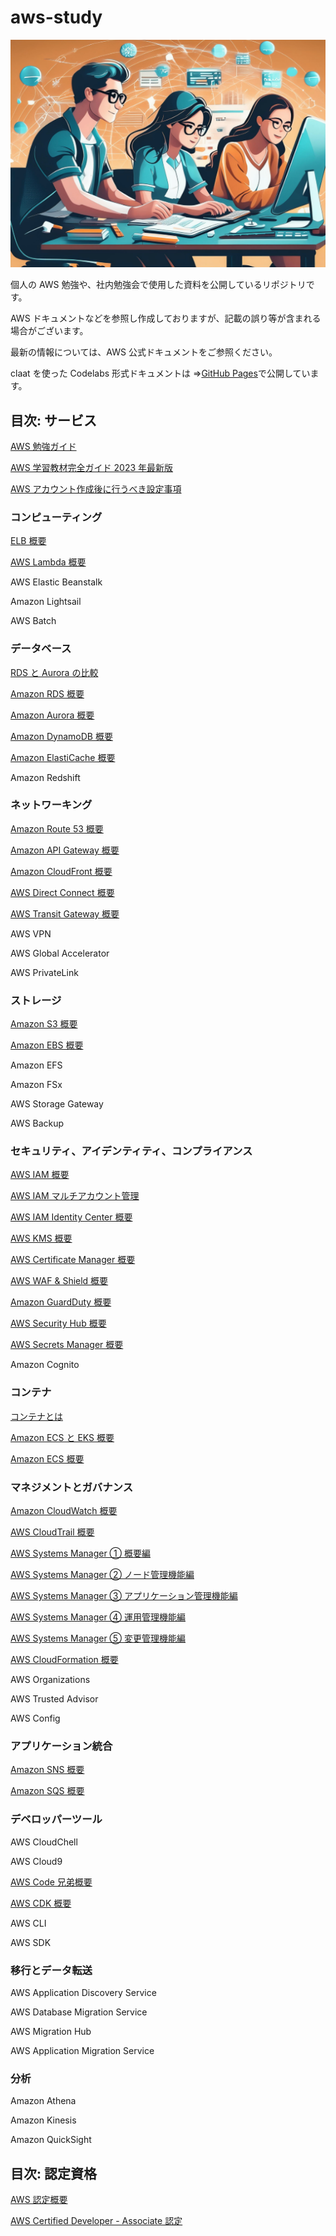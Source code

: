 # aws-study

![banner](/banner2.png)

個人の AWS 勉強や、社内勉強会で使用した資料を公開しているリポジトリです。

AWS ドキュメントなどを参照し作成しておりますが、記載の誤り等が含まれる場合がございます。

最新の情報については、AWS 公式ドキュメントをご参照ください。

claat を使った Codelabs 形式ドキュメントは ⇒[GitHub Pages](https://ishiharatma.github.io/aws-study/)で公開しています。

## 目次: サービス

[AWS 勉強ガイド](/articles_base/aws-study-guide.md)

[AWS 学習教材完全ガイド 2023 年最新版](/articles_base/aws-study-guide-2023.md)

[AWS アカウント作成後に行うべき設定事項](/articles_base/aws-account-Initial-setting.md)

### コンピューティング

[ELB 概要](/articles_base/elb-overview.md)

[AWS Lambda 概要](/articles_base/lambda-overview.md)

AWS Elastic Beanstalk

Amazon Lightsail

AWS Batch

### データベース

[RDS と Aurora の比較](/articles_base/rds-aurora-overview.md)

[Amazon RDS 概要](/articles_base/rds-overview.md)

[Amazon Aurora 概要](/articles_base/aurora-overview.md)

[Amazon DynamoDB 概要](/articles_base/dynamodb-overview.md)

[Amazon ElastiCache 概要](/articles_base/elasticache-overview.md)

Amazon Redshift

### ネットワーキング

[Amazon Route 53 概要](/articles_base/route53-overview.md)

[Amazon API Gateway 概要](/articles_base/apigw-overview.md)

[Amazon CloudFront 概要](/articles_base/cloudfront-overview.md)

[AWS Direct Connect 概要](/articles_base/directconnect-overview.md)

[AWS Transit Gateway 概要](/articles_base/transitgw-overview.md)

AWS VPN

AWS Global Accelerator

AWS PrivateLink

### ストレージ

[Amazon S3 概要](/articles_base/s3-overview.md)

[Amazon EBS 概要](/articles_base/ebs-overview.md)

Amazon EFS

Amazon FSx

AWS Storage Gateway

AWS Backup

### セキュリティ、アイデンティティ、コンプライアンス

[AWS IAM 概要](/articles_base/iam-overview.md)

[AWS IAM マルチアカウント管理](/articles_base/iam-multi-account.md)

[AWS IAM Identity Center 概要](/articles_base/iam-identity-center-overview.md)


[AWS KMS 概要](/articles_base/kms-overview.md)

[AWS Certificate Manager 概要](/articles_base/acm-overview.md)

[AWS WAF & Shield 概要](/articles_base/waf-and-shield-overview.md)

[Amazon GuardDuty 概要](/articles_base/guardduty-overview.md)

[AWS Security Hub 概要](/articles_base/securityhub-overview.md)

[AWS Secrets Manager 概要](/articles_base/secretsmanager-overview.md)

Amazon Cognito

### コンテナ

[コンテナとは](/articles_base/container-overview.md)

[Amazon ECS と EKS 概要](/articles_base/ecs-vs-eks.md)

[Amazon ECS 概要](/articles_base/ecs-overview.md)

### マネジメントとガバナンス

[Amazon CloudWatch 概要](/articles_base/cloudwatch-overview.md)

[AWS CloudTrail 概要](/articles_base/cloudtrail-overview.md)

[AWS Systems Manager ① 概要編](/articles_base/ssm-overview.md)

[AWS Systems Manager ② ノード管理機能編](/articles_base/ssm-nodes-overview.md)

[AWS Systems Manager ③ アプリケーション管理機能編](/articles_base/ssm-apps-overview.md)

[AWS Systems Manager ④ 運用管理機能編](/articles_base/ssm-ops-overview.md)

[AWS Systems Manager ⑤ 変更管理機能編](/articles_base/ssm-changes-overview.md)

[AWS CloudFormation 概要](/articles_base/cfn-overview.md)

AWS Organizations

AWS Trusted Advisor

AWS Config

### アプリケーション統合

[Amazon SNS 概要](/articles_base/sns-overview.md)

[Amazon SQS 概要](/articles_base/sqs-overview.md)

### デベロッパーツール

AWS CloudChell

AWS Cloud9

[AWS Code 兄弟概要](/articles_base/codexx-overview.md)

[AWS CDK 概要](/articles_base/cdk-overview.md)

AWS CLI

AWS SDK

### 移行とデータ転送
AWS Application Discovery Service

AWS Database Migration Service

AWS Migration Hub

AWS Application Migration Service

### 分析

Amazon Athena

Amazon Kinesis

Amazon QuickSight

## 目次: 認定資格

[AWS 認定概要](/articles_base/aws-certification.md)

[AWS Certified Developer - Associate 認定](/articles_base/aws-certified-dva-keyword.md)
